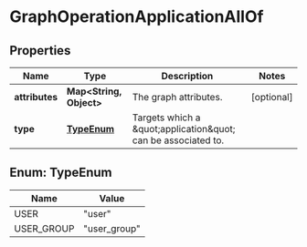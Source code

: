 

# GraphOperationApplicationAllOf


## Properties

| Name | Type | Description | Notes |
|------------ | ------------- | ------------- | -------------|
|**attributes** | **Map&lt;String, Object&gt;** | The graph attributes. |  [optional] |
|**type** | [**TypeEnum**](#TypeEnum) | Targets which a \&quot;application\&quot; can be associated to. |  |



## Enum: TypeEnum

| Name | Value |
|---- | -----|
| USER | &quot;user&quot; |
| USER_GROUP | &quot;user_group&quot; |



